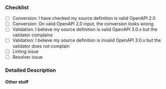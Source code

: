 <!--- Provide a general summary of the issue in the Title above -->

### Checklist

<!-- delete as appropriate -->

- [ ] Conversion: I have checked my source definition is valid OpenAPI 2.0
- [ ] Conversion: On valid OpenAPI 2.0 input, the conversion looks wrong
- [ ] Validation: I believe my source definition is valid OpenAPI 3.0.x but the validator complains
- [ ] Validation: I believe my source definition is invalid OpenAPI 3.0.x but the validator does not complain
- [ ] Linting issue
- [ ] Resolver issue

<!--
For validating OpenAPI 2.0 definitions, we recommend the [bigstickcarpet swagger validator](http://bigstickcarpet.com/swagger-parser/www/index.html)
-->

### Detailed Description
<!--- Provide a detailed description of the bug, change or feature you are reporting -->


#### Other stuff

<!-- Please also let us know how you found out about OAS-Kit, and what version you are running -->


